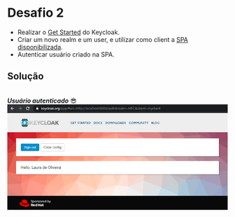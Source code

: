 # Desafio 2

- Realizar o [Get Started](https://www.keycloak.org/getting-started/getting-started-docker) do Keycloak.
- Criar um novo realm e um user, e utilizar como client a [SPA disponibilizada](https://www.keycloak.org/app/).
- Autenticar usuário criado na SPA.

## Solução

<br>***Usuário autenticado*** :sunglasses:
<img src="keycloak-auth.jpg" alt="Print - Usuário autenticado com sucesso">